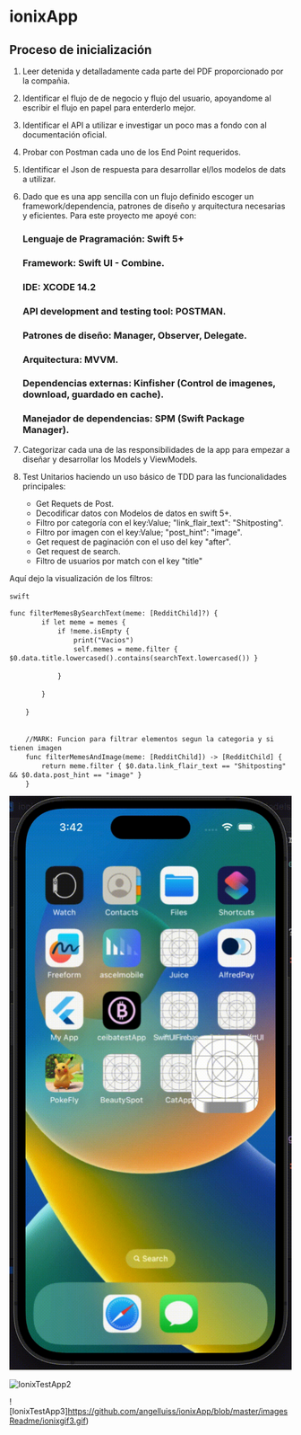 # ionixApp


Proceso de inicialización
---------------


1. Leer detenida y detalladamente cada parte del PDF proporcionado por la compañia.
2. Identificar el flujo de de negocio y flujo del usuario, apoyandome al escribir el flujo en papel para enterderlo mejor.
3. Identificar el API a utilizar e investigar un poco mas a fondo con al documentación oficial.
4. Probar con Postman cada uno de los End Point requeridos.
5. Identificar el Json de respuesta para desarrollar el/los modelos de dats a utilizar.
6. Dado que es una app sencilla con un flujo definido escoger un framework/dependencia, patrones de diseño y arquitectura necesarias y eficientes. Para este proyecto me apoyé con: 
    
    ### Lenguaje de Pragramación: Swift 5+
    ### Framework: Swift UI - Combine.
    ### IDE: XCODE 14.2
    ### API development and testing tool:  POSTMAN.
    ### Patrones de diseño: Manager, Observer, Delegate.
    ### Arquitectura: MVVM.
    ### Dependencias externas: Kinfisher (Control de imagenes, download, guardado en cache).
    ### Manejador de dependencias: SPM (Swift Package Manager).
    
7. Categorizar cada una de las responsibilidades de la app para empezar a diseñar y desarrollar los Models y ViewModels.
8. Test Unitarios haciendo un uso básico de TDD para las funcionalidades principales:
    - Get Requets de Post.
    - Decodificar datos con Modelos de datos en swift 5+.
    - Filtro por categoría con el key:Value; "link_flair_text": "Shitposting".
    - Filtro por imagen con el key:Value; "post_hint": "image".
    - Get request de paginación con el uso del key "after".
    - Get request de search.
    - Filtro de usuarios por match con el key "title"
    
Aquí dejo la visualización de los filtros:

`swift`
```
func filterMemesBySearchText(meme: [RedditChild]?) {
        if let meme = memes {
            if !meme.isEmpty {
                print("Vacios")
                self.memes = meme.filter { $0.data.title.lowercased().contains(searchText.lowercased()) }

            }

        }
        
    }
    
    
    //MARK: Funcion para filtrar elementos segun la categoria y si tienen imagen
    func filterMemesAndImage(meme: [RedditChild]) -> [RedditChild] {
        return meme.filter { $0.data.link_flair_text == "Shitposting" && $0.data.post_hint == "image" }
    }
```



![IonixTestApp1](https://github.com/angelluiss/ionixApp/blob/master/imagesReadme/ionixgi1.gif)

![IonixTestApp2](https://github.com/angelluiss/ionixApp/blob/master/imagesReadme/ionixgif2.gif)

![IonixTestApp3]https://github.com/angelluiss/ionixApp/blob/master/imagesReadme/ionixgif3.gif)

